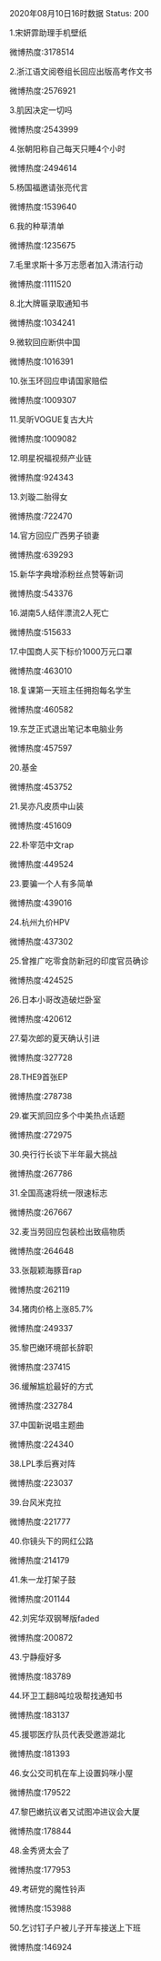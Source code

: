 2020年08月10日16时数据
Status: 200

1.宋妍霏助理手机壁纸

微博热度:3178514

2.浙江语文阅卷组长回应出版高考作文书

微博热度:2576921

3.肌因决定一切吗

微博热度:2543999

4.张朝阳称自己每天只睡4个小时

微博热度:2494614

5.杨国福邀请张亮代言

微博热度:1539640

6.我的种草清单

微博热度:1235675

7.毛里求斯十多万志愿者加入清洁行动

微博热度:1111520

8.北大牌匾录取通知书

微博热度:1034241

9.微软回应断供中国

微博热度:1016391

10.张玉环回应申请国家赔偿

微博热度:1009307

11.吴昕VOGUE复古大片

微博热度:1009082

12.明星祝福视频产业链

微博热度:924343

13.刘璇二胎得女

微博热度:722470

14.官方回应广西男子锁妻

微博热度:639293

15.新华字典增添粉丝点赞等新词

微博热度:543376

16.湖南5人结伴漂流2人死亡

微博热度:515633

17.中国商人买下标价1000万元口罩

微博热度:463010

18.复课第一天班主任拥抱每名学生

微博热度:460582

19.东芝正式退出笔记本电脑业务

微博热度:457597

20.基金

微博热度:453752

21.吴亦凡皮质中山装

微博热度:451609

22.朴宰范中文rap

微博热度:449524

23.要骗一个人有多简单

微博热度:439016

24.杭州九价HPV

微博热度:437302

25.曾推广吃零食防新冠的印度官员确诊

微博热度:424525

26.日本小哥改造破烂卧室

微博热度:420612

27.菊次郎的夏天确认引进

微博热度:327728

28.THE9首张EP

微博热度:278738

29.崔天凯回应多个中美热点话题

微博热度:272975

30.央行行长谈下半年最大挑战

微博热度:267786

31.全国高速将统一限速标志

微博热度:267667

32.麦当劳回应包装检出致癌物质

微博热度:264648

33.张靓颖海豚音rap

微博热度:262119

34.猪肉价格上涨85.7%

微博热度:249337

35.黎巴嫩环境部长辞职

微博热度:237415

36.缓解尴尬最好的方式

微博热度:232784

37.中国新说唱主题曲

微博热度:224340

38.LPL季后赛对阵

微博热度:223037

39.台风米克拉

微博热度:221777

40.你镜头下的网红公路

微博热度:214179

41.朱一龙打架子鼓

微博热度:201144

42.刘宪华双钢琴版faded

微博热度:200872

43.宁静瘦好多

微博热度:183789

44.环卫工翻8吨垃圾帮找通知书

微博热度:183137

45.援鄂医疗队员代表受邀游湖北

微博热度:181393

46.女公交司机在车上设置妈咪小屋

微博热度:179522

47.黎巴嫩抗议者又试图冲进议会大厦

微博热度:178844

48.金秀贤太会了

微博热度:177953

49.考研党的魔性铃声

微博热度:153988

50.乞讨钉子户被儿子开车接送上下班

微博热度:146924

